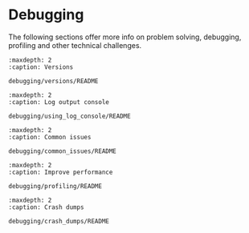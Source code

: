 # Debugging

The following sections offer more info on problem solving, debugging, profiling and other
technical challenges.

```{toctree}
:maxdepth: 2
:caption: Versions

debugging/versions/README
```

```{toctree}
:maxdepth: 2
:caption: Log output console

debugging/using_log_console/README
```

```{toctree}
:maxdepth: 2
:caption: Common issues

debugging/common_issues/README
```

```{toctree}
:maxdepth: 2
:caption: Improve performance

debugging/profiling/README
```

```{toctree}
:maxdepth: 2
:caption: Crash dumps

debugging/crash_dumps/README
```
